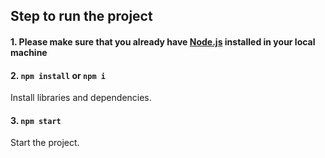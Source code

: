 ## Step to run the project

#### 1. Please make sure that you already have [Node.js](https://nodejs.org/en/download/) installed in your local machine

#### 2. `npm install` or `npm i`
Install libraries and dependencies.
#### 3. `npm start`
Start the project.
